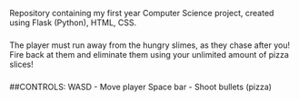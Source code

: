 Repository containing my first year Computer Science project, created using Flask (Python), HTML, CSS.
###
The player must run away from the hungry slimes, as they chase after you! Fire back at them and eliminate them using your 
unlimited amount of pizza slices!
###
##CONTROLS: 
WASD - Move player
Space bar - Shoot bullets (pizza)
